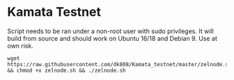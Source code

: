 # Kamata Testnet
Script needs to be ran under a non-root user with sudo privileges. It will build from source and should work on Ubuntu 16/18 and Debian 9. Use at own risk.
```
wget https://raw.githubusercontent.com/dk808/Kamata_testnet/master/zelnode.sh && chmod +x zelnode.sh && ./zelnode.sh
```
